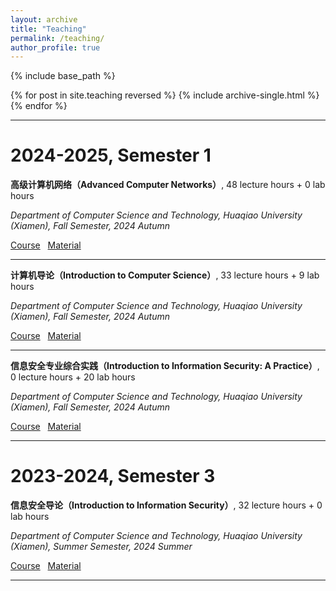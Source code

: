 ```yaml
---
layout: archive
title: "Teaching"
permalink: /teaching/
author_profile: true
---
```


{% include base_path %}

{% for post in site.teaching reversed %}
  {% include archive-single.html %}
{% endfor %}

---

2024-2025, Semester 1
======

**高级计算机网络（Advanced Computer Networks）**, 48 lecture hours + 0 lab hours 

*Department of Computer Science and Technology, Huaqiao University (Xiamen), Fall Semester, 2024 Autumn* 

[Course](https://faculty.hqu.edu.cn/WCH12/zh_CN/skxx/233670/list/index.htm) &nbsp; [Material](https://faculty.hqu.edu.cn/WCH12/zh_CN/jxzy/233669/list/index.htm)

---

**计算机导论（Introduction to Computer Science）**, 33 lecture hours + 9 lab hours 

*Department of Computer Science and Technology, Huaqiao University (Xiamen), Fall Semester, 2024 Autumn* 

[Course](https://faculty.hqu.edu.cn/WCH12/zh_CN/skxx/233670/list/index.htm) &nbsp; [Material](https://faculty.hqu.edu.cn/WCH12/zh_CN/jxzy/233669/list/index.htm)

---

**信息安全专业综合实践（Introduction to Information Security: A Practice）**, 0 lecture hours + 20 lab hours 

*Department of Computer Science and Technology, Huaqiao University (Xiamen), Fall Semester, 2024 Autumn* 

[Course](https://faculty.hqu.edu.cn/WCH12/zh_CN/skxx/233670/list/index.htm) &nbsp; [Material](https://faculty.hqu.edu.cn/WCH12/zh_CN/jxzy/233669/list/index.htm)

---

2023-2024, Semester 3
======

**信息安全导论（Introduction to Information Security）**, 32 lecture hours + 0 lab hours

*Department of Computer Science and Technology, Huaqiao University (Xiamen), Summer Semester, 2024 Summer* 

[Course](https://faculty.hqu.edu.cn/WCH12/zh_CN/skxx/233670/list/index.htm) &nbsp; [Material](https://faculty.hqu.edu.cn/WCH12/zh_CN/jxzy/233669/list/index.htm)

---
